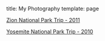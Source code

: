 title: My Photography
template: page

[Zion National Park Trip - 2011]({filename}./zion.md)

[Yosemite National Park Trip - 2010]({filename}./yosemite.md)
